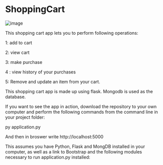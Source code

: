 # ShoppingCart


![image](https://user-images.githubusercontent.com/66680113/100550115-abe38100-329d-11eb-9f95-df5728b1d274.png)


This shopping cart app lets you to perform following operations:

1: add to cart

2: view cart

3: make purchase

4 : view history of your purchases

5: Remove and update an item from your cart.

This shopping cart app is made up using flask. Mongodb is used as the database.

If you want to see the app in action, download the repository to your own computer and perform the following commands from the command line in your project folder:

py application.py

And then in broswer write http://localhost:5000 



This assumes you have Python, Flask and MongDB installed in your computer, as well as a link to Bootstrap and the following modules necessary to run application.py installed:
